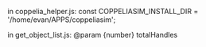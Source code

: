 in coppelia_helper.js: 
const COPPELIASIM_INSTALL_DIR = '/home/evan/APPS/coppeliasim';

in get_object_list.js:
@param {number} totalHandles

